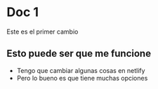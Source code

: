# Doc 1

Este es el primer cambio

## Esto puede ser que me funcione

- Tengo que cambiar algunas cosas en netlify
- Pero lo bueno es que tiene muchas opciones
